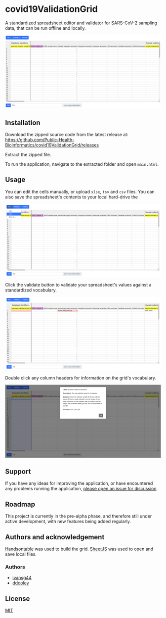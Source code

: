 # covid19ValidationGrid

A standardized spreadsheet editor and validator for SARS-CoV-2 sampling data, 
that can be run offline and locally.

![alt text](./images/emptyValidator.png)

## Installation

Download the zipped source code from the latest release at:
https://github.com/Public-Health-Bioinformatics/covid19ValidationGrid/releases

Extract the zipped file.

To run the application, navigate to the extracted folder and open `main.html`.

## Usage

<!-- TODO: link SOP -->

You can edit the cells manually, or upload `xlsx`, `tsv` and `csv` files. You 
can also save the spreadsheet's contents to your local hard-drive the 

![alt text](./images/openingFile.png)

Click the validate button to validate your spreadsheet's values against a 
standardized vocabulary.

![alt text](./images/validatingGrid.png)

Double click any column headers for information on the grid's vocabulary.

![alt text](./images/fieldInfo.png)

## Support

If you have any ideas for improving the application, or have encountered any 
problems running the application, [please open an issue for discussion][1]. 

[1]: https://github.com/Public-Health-Bioinformatics/covid19ValidationGrid/issues

## Roadmap

This project is currently in the pre-alpha phase, and therefore still under 
active development, with new features being added regularly.

## Authors and acknowledgement

[Handsontable](https://handsontable.com/) was used to build the grid. 
[SheetJS](https://sheetjs.com/) was used to open and save local files.

### Authors

- [ivansg44](https://github.com/ivansg44)
- [ddooley](https://github.com/ddooley)

## License

[MIT](LICENSE)
